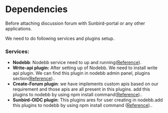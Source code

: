 # Dependencies

Before attaching discussion forum with Sunbird-portal or any other applications.

We need to do following services and plugins setup.

### Services:

* **Nodebb**: Nodebb service need to up and running([Reference](../../../use/installation-guide/discussion-forum/installation-guide/nodebb-setup.md)).
* **Write-api plugin:** After setting up of Nodebb. We need to install write api plugin. We can find this plugin in nodebb admin panel, plugins section([Reference](../../../use/installation-guide/discussion-forum/installation-guide/nodebb-setup.md))..&#x20;
* **Create-Forum plugin**: we have implements custom apis based on our requirement and those apis are all present in this plugins. add this plugins to nodebb by using npm install command([Reference](../../../use/installation-guide/discussion-forum/installation-guide/nodebb-setup.md))..
* **Sunbird-OIDC plugin**: This plugins ares for user creating in nodebb.add this plugins to nodebb by using npm install command ([Reference](../../../use/installation-guide/discussion-forum/installation-guide/nodebb-setup.md))..
